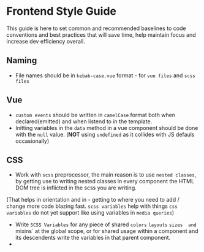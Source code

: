# Frontend Style Guide
This guide is here to set common and recommended baselines to code conventions and best practices that will save time, help maintain focus and increase dev efficiency overall.

## Naming
* File names should be in `kebab-case.vue` format - for `vue files` and `scss files`

## Vue
* `custom events` should be written in `camelCase` format both when declared(emitted) and when listend to in the template.
* Initting variables in the `data` method in a vue component should be done with the `null` value. (**NOT** using `undefined` as it collides with JS defauls occasionally)

## CSS
* Work with `scss` preprocessor, the main reason is to use `nested classes`, by getting use to writing nested classes in every component the HTML DOM tree is inflicted in the scss you are writing.

(That helps in orientation and in - getting to where you need to add / change more code blazing fast. `scss variables` help with things `css variables` do not yet support like using variables in `media queries`)
* Write `SCSS Variables` for any piece of shared `colors` `layouts` `sizes  and `mixins` at the global scope, or for shared
usage within a component and its descendents write the variables in that parent component.
* 
